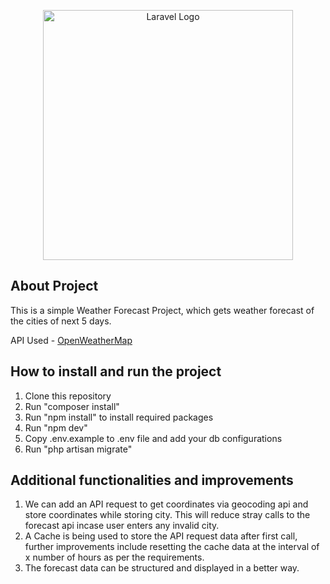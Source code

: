 <p align="center"><a href="https://laravel.com" target="_blank"><img src="https://raw.githubusercontent.com/laravel/art/master/logo-lockup/5%20SVG/2%20CMYK/1%20Full%20Color/laravel-logolockup-cmyk-red.svg" width="400" alt="Laravel Logo"></a></p>

## About Project

This is a simple Weather Forecast Project, which gets weather forecast of the cities of next 5 days.

API Used - [OpenWeatherMap](https://openweathermap.org/api)

## How to install and run the project

1. Clone this repository
2. Run "composer install"
3. Run "npm install" to install required packages
4. Run "npm dev"
5. Copy .env.example to .env file and add your db configurations
6. Run "php artisan migrate"

## Additional functionalities and improvements
1. We can add an API request to get coordinates via geocoding api and store coordinates while storing city. This will reduce stray calls to the forecast api incase user enters any invalid city.
2. A Cache is being used to store the API request data after first call, further improvements include resetting the cache data at the interval of x number of hours  as per the requirements.
3. The forecast data can be structured and displayed in a better way.
